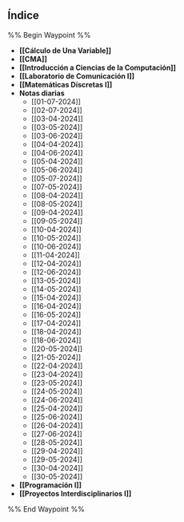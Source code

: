 ## Índice

%% Begin Waypoint %%
- **[[Cálculo de Una Variable]]**
- **[[CMA]]**
- **[[Introducción a Ciencias de la Computación]]**
- **[[Laboratorio de Comunicación I]]**
- **[[Matemáticas Discretas I]]**
- **Notas diarias**
	- [[01-07-2024]]
	- [[02-07-2024]]
	- [[03-04-2024]]
	- [[03-05-2024]]
	- [[03-06-2024]]
	- [[04-04-2024]]
	- [[04-06-2024]]
	- [[05-04-2024]]
	- [[05-06-2024]]
	- [[05-07-2024]]
	- [[07-05-2024]]
	- [[08-04-2024]]
	- [[08-05-2024]]
	- [[09-04-2024]]
	- [[09-05-2024]]
	- [[10-04-2024]]
	- [[10-05-2024]]
	- [[10-06-2024]]
	- [[11-04-2024]]
	- [[12-04-2024]]
	- [[12-06-2024]]
	- [[13-05-2024]]
	- [[14-05-2024]]
	- [[15-04-2024]]
	- [[16-04-2024]]
	- [[16-05-2024]]
	- [[17-04-2024]]
	- [[18-04-2024]]
	- [[18-06-2024]]
	- [[20-05-2024]]
	- [[21-05-2024]]
	- [[22-04-2024]]
	- [[23-04-2024]]
	- [[23-05-2024]]
	- [[24-05-2024]]
	- [[24-06-2024]]
	- [[25-04-2024]]
	- [[25-06-2024]]
	- [[26-04-2024]]
	- [[27-06-2024]]
	- [[28-05-2024]]
	- [[29-04-2024]]
	- [[29-05-2024]]
	- [[30-04-2024]]
	- [[30-05-2024]]
- **[[Programación I]]**
- **[[Proyectos Interdisciplinarios I]]**

%% End Waypoint %%
